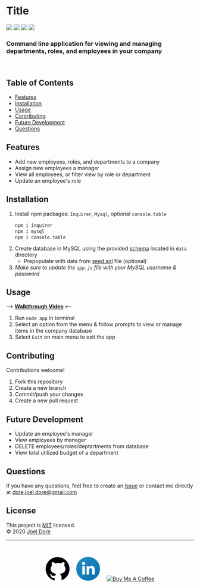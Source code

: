 # Title
<div>
<img src='https://img.shields.io/github/license/joeldore/Employee-Management-System'>  
<img src='https://img.shields.io/github/repo-size/joeldore/Employee-Management-System'>  
<img src='https://img.shields.io/github/languages/top/joeldore/Employee-Management-System'>
<img src='https://img.shields.io/github/last-commit/joeldore/Employee-Management-System'>
</div>

### Command line application for viewing and managing departments, roles, and employees in your company
<br>

## Table of Contents  
* [Features](#Features)  
* [Installation](#Installation)  
* [Usage](#Usage)  
* [Contributing](#Contributing)  
* [Future Development](#Future-Development)  
* [Questions](#Questions)

## Features
- Add new employees, roles, and departments to a company
- Assign new employees a manager
- View all employees, or filter view by role or department
- Update an employee's role

## Installation
1. Install npm packages: `Inquirer`, `Mysql`, optional `console.table`
    ```
    npm i inquirer
    npm i mysql
    npm i console.table
    ```
2. Create database in MySQL using the provided [schema](./data/Company-Schema.sql) located in `data` directory
    * Prepopulate with data from [seed.sql](./data/seed.sql) file (optional)
3. *Make sure to update the `app.js` file with your MySQL username & password*

## Usage
--> **[Walkthrough Video](https://drive.google.com/file/d/1YmtQGAarwuohKTDqzHEr7W5HkDdTaS89/view)** <--
1. Run `node app` in terminal  
2. Select an option from the menu & follow prompts to view or manage items in the company database
3. Select `Exit` on main menu to exit the app

## Contributing
Contributions welcome!
1. Fork this repository  
2. Create a new branch  
3. Commit/push your changes  
4. Create a new pull request  

## Future Development
- Update an employee's manager
- View employees by manager
- DELETE employees/roles/deptartments from database
- View total utilized budget of a department

## Questions  
If you have any questions, feel free to create an [Issue](https://github.com/JoelDore/Employee-Management-System/issues) or contact me directly at dore.joel.dore@gmail.com

## License
This project is [MIT](https://github.com/JoelDore/Employee-Management-System/blob/main/LICENSE) licensed.  
© 2020 [Joel Dore](https://github.com/JoelDore)  

---
<br>

<div align="center">

[![github](assets/github.svg)](https://github.com/JoelDore) 
[![linkedin](assets/linkedin.svg)](https://www.linkedin.com/in/joeldore) 
<a href="https://www.buymeacoffee.com/JoelDore" target="_blank"><img src="https://cdn.buymeacoffee.com/buttons/v2/default-white.png" alt="Buy Me A Coffee" height="32"></a>

</div>